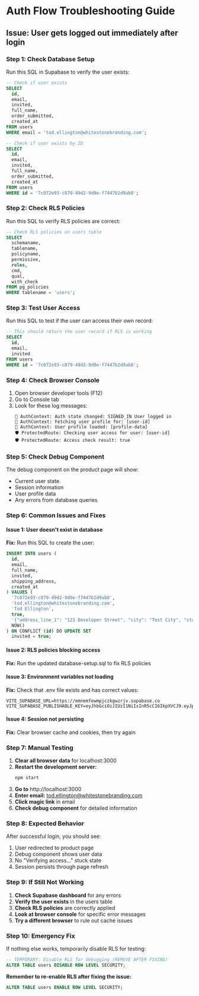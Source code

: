 # Auth Flow Troubleshooting Guide

## Issue: User gets logged out immediately after login

### Step 1: Check Database Setup

Run this SQL in Supabase to verify the user exists:

```sql
-- Check if user exists
SELECT 
  id,
  email,
  invited,
  full_name,
  order_submitted,
  created_at
FROM users 
WHERE email = 'tod.ellington@whitestonebranding.com';

-- Check if user exists by ID
SELECT 
  id,
  email,
  invited,
  full_name,
  order_submitted,
  created_at
FROM users 
WHERE id = '7c072e93-c879-49d2-9d0e-f7447b2d9ab8';
```

### Step 2: Check RLS Policies

Run this SQL to verify RLS policies are correct:

```sql
-- Check RLS policies on users table
SELECT 
  schemaname,
  tablename,
  policyname,
  permissive,
  roles,
  cmd,
  qual,
  with_check
FROM pg_policies 
WHERE tablename = 'users';
```

### Step 3: Test User Access

Run this SQL to test if the user can access their own record:

```sql
-- This should return the user record if RLS is working
SELECT 
  id,
  email,
  invited
FROM users 
WHERE id = '7c072e93-c879-49d2-9d0e-f7447b2d9ab8';
```

### Step 4: Check Browser Console

1. Open browser developer tools (F12)
2. Go to Console tab
3. Look for these log messages:
   ```
   🔐 AuthContext: Auth state changed: SIGNED_IN User logged in
   🔐 AuthContext: Fetching user profile for: [user-id]
   🔐 AuthContext: User profile loaded: [profile-data]
   🛡️ ProtectedRoute: Checking user access for user: [user-id]
   🛡️ ProtectedRoute: Access check result: true
   ```

### Step 5: Check Debug Component

The debug component on the product page will show:
- Current user state
- Session information
- User profile data
- Any errors from database queries

### Step 6: Common Issues and Fixes

#### Issue 1: User doesn't exist in database
**Fix:** Run this SQL to create the user:
```sql
INSERT INTO users (
  id, 
  email, 
  full_name, 
  invited, 
  shipping_address, 
  created_at
) VALUES (
  '7c072e93-c879-49d2-9d0e-f7447b2d9ab8',
  'tod.ellington@whitestonebranding.com',
  'Tod Ellington',
  true,
  '{"address_line_1": "123 Developer Street", "city": "Test City", "state": "CA", "zip_code": "90210", "country": "USA"}',
  NOW()
) ON CONFLICT (id) DO UPDATE SET
  invited = true;
```

#### Issue 2: RLS policies blocking access
**Fix:** Run the updated database-setup.sql to fix RLS policies

#### Issue 3: Environment variables not loading
**Fix:** Check that .env file exists and has correct values:
```env
VITE_SUPABASE_URL=https://emnemfewmpjczkgwzrjv.supabase.co
VITE_SUPABASE_PUBLISHABLE_KEY=eyJhbGciOiJIUzI1NiIsInR5cCI6IkpXVCJ9.eyJpc3MiOiJzdXBhYmFzZSIsInJlZiI6ImVtbmVtZmV3bXBqY3prZ3d6cmp2Iiwicm9sZSI6ImFub24iLCJpYXQiOjE3NTUwNTMwOTIsImV4cCI6MjA3MDYyOTA5Mn0.n5x7VHDee9vCJuQnrPfpdRl7iE0y0lfe1pRO3BxHwkA
```

#### Issue 4: Session not persisting
**Fix:** Clear browser cache and cookies, then try again

### Step 7: Manual Testing

1. **Clear all browser data** for localhost:3000
2. **Restart the development server:**
   ```bash
   npm start
   ```
3. **Go to** http://localhost:3000
4. **Enter email:** tod.ellington@whitestonebranding.com
5. **Click magic link** in email
6. **Check debug component** for detailed information

### Step 8: Expected Behavior

After successful login, you should see:
1. User redirected to product page
2. Debug component shows user data
3. No "Verifying access..." stuck state
4. Session persists through page refresh

### Step 9: If Still Not Working

1. **Check Supabase dashboard** for any errors
2. **Verify the user exists** in the users table
3. **Check RLS policies** are correctly applied
4. **Look at browser console** for specific error messages
5. **Try a different browser** to rule out cache issues

### Step 10: Emergency Fix

If nothing else works, temporarily disable RLS for testing:

```sql
-- TEMPORARY: Disable RLS for debugging (REMOVE AFTER FIXING)
ALTER TABLE users DISABLE ROW LEVEL SECURITY;
```

**Remember to re-enable RLS after fixing the issue:**
```sql
ALTER TABLE users ENABLE ROW LEVEL SECURITY;
```
